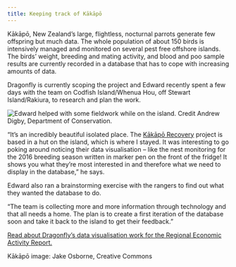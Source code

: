 ```yaml
---
title: Keeping track of Kākāpō
---
```

Kākāpō, New Zealand’s large, flightless, nocturnal parrots generate few offspring but much data. The whole population of about 150 birds is intensively managed and monitored on several pest free offshore islands. The birds’ weight, breeding and mating activity, and blood and poo sample results are currently recorded in a database that has to cope with increasing amounts of data.

<!--more-->

Dragonfly is currently scoping the project and Edward recently spent a few days with the team on Codfish Island/Whenua Hou, off Stewart Island/Rakiura, to research and plan the work.

![Edward helped with some fieldwork while on the island. Credit Andrew Digby, Department of Conservation.](/news/2017-08-14-kakapo-two/ed-kakapo.jpg)

“It’s an incredibly beautiful isolated place. The [Kākāpō Recovery](http://kakaporecovery.org.nz/) project is based in a hut on the island, which is where I stayed. It was interesting to go poking around noticing their data visualisation – like the nest monitoring for the 2016 breeding season written in marker pen on the front of the fridge! It shows you what they’re most interested in and therefore what we need to display in the database,” he says.

Edward also ran a brainstorming exercise with the rangers to find out what they wanted the database to do.

“The team is collecting more and more information through technology and that all needs a home. The plan is to create a first iteration of the database soon and take it back to the island to get their feedback.”

[Read about Dragonfly’s data visualisation work for the Regional Economic Activity Report.](https://www.dragonfly.co.nz/work/webrear-case-study.html)

Kākāpō image: Jake Osborne, Creative Commons
